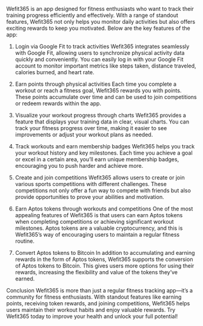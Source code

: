 Wefit365 is an app designed for fitness enthusiasts who want to track their training progress efficiently and effectively. With a range of standout features, Wefit365 not only helps you monitor daily activities but also offers exciting rewards to keep you motivated. Below are the key features of the app:

1. Login via Google Fit to track activities
Wefit365 integrates seamlessly with Google Fit, allowing users to synchronize physical activity data quickly and conveniently. You can easily log in with your Google Fit account to monitor important metrics like steps taken, distance traveled, calories burned, and heart rate.

2. Earn points through physical activities
Each time you complete a workout or reach a fitness goal, Wefit365 rewards you with points. These points accumulate over time and can be used to join competitions or redeem rewards within the app.

3. Visualize your workout progress through charts
Wefit365 provides a feature that displays your training data in clear, visual charts. You can track your fitness progress over time, making it easier to see improvements or adjust your workout plans as needed.

4. Track workouts and earn membership badges
Wefit365 helps you track your workout history and key milestones. Each time you achieve a goal or excel in a certain area, you’ll earn unique membership badges, encouraging you to push harder and achieve more.

5. Create and join competitions
Wefit365 allows users to create or join various sports competitions with different challenges. These competitions not only offer a fun way to compete with friends but also provide opportunities to prove your abilities and motivation.

6. Earn Aptos tokens through workouts and competitions
One of the most appealing features of Wefit365 is that users can earn Aptos tokens when completing competitions or achieving significant workout milestones. Aptos tokens are a valuable cryptocurrency, and this is Wefit365’s way of encouraging users to maintain a regular fitness routine.

7. Convert Aptos tokens to Bitcoin
In addition to accumulating and earning rewards in the form of Aptos tokens, Wefit365 supports the conversion of Aptos tokens to Bitcoin. This gives users more options for using their rewards, increasing the flexibility and value of the tokens they’ve earned.

Conclusion
Wefit365 is more than just a regular fitness tracking app—it’s a community for fitness enthusiasts. With standout features like earning points, receiving token rewards, and joining competitions, Wefit365 helps users maintain their workout habits and enjoy valuable rewards. Try Wefit365 today to improve your health and unlock your full potential!

